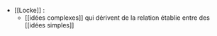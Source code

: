 - [[Locke]] :
	- [[idées complexes]] qui dérivent de la relation établie entre des [[idées simples]]